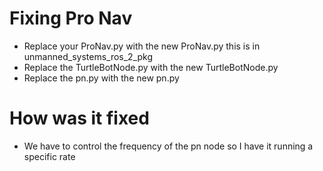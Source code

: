 # Fixing Pro Nav
- Replace your ProNav.py with the new ProNav.py this is in unmanned_systems_ros_2_pkg  
- Replace the TurtleBotNode.py with the new TurtleBotNode.py
- Replace the pn.py with the new pn.py

# How was it fixed
- We have to control the frequency of the pn node so I have it running a specific rate  